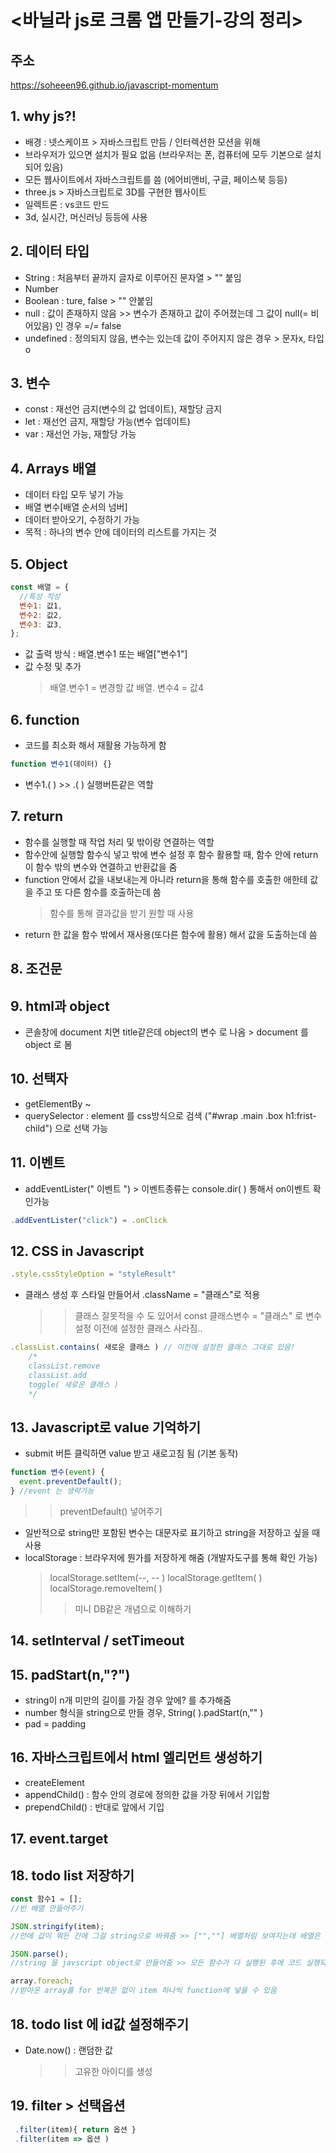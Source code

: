 # <바닐라 js로 크롬 앱 만들기-강의 정리>

## 주소

https://soheeen96.github.io/javascript-momentum

## 1. why js?!

- 배경 : 넷스케이프 > 자바스크립트 만듬 / 인터렉션한 모션을 위해
- 브라우저가 있으면 설치가 필요 없음 (브라우저는 폰, 컴퓨터에 모두 기본으로 설치되어 있음)
- 모든 웹사이트에서 자바스크립트를 씀 (에어비앤비, 구글, 페이스북 등등)
- three.js > 자바스크립트로 3D를 구현한 웹사이트
- 일렉트론 : vs코드 만드
- 3d, 실시간, 머신러닝 등등에 사용

## 2. 데이터 타입

- String : 처음부터 끝까지 글자로 이루어진 문자열 > "" 붙임
- Number
- Boolean : ture, false > "" 안붙임
- null : 값이 존재하지 않음 >> 변수가 존재하고 값이 주어졌는데 그 값이 null(= 비어있음) 인 경우 =/= false
- undefined : 정의되지 않음, 변수는 있는데 값이 주어지지 않은 경우 > 문자x, 타입o

## 3. 변수

- const : 재선언 금지(변수의 값 업데이트), 재할당 금지
- let : 재선언 금지, 재할당 가능(변수 업데이트)
- var : 재선언 가능, 재할당 가능

## 4. Arrays 배열

- 데이터 타입 모두 넣기 가능
- 배열 변수[배열 순서의 넘버]
- 데이터 받아오기, 수정하기 가능
- 목적 : 하나의 변수 안에 데이터의 리스트를 가지는 것

## 5. Object

```js
const 배열 = {
  //특성 작성
  변수1: 값1,
  변수2: 값2,
  변수3: 값3,
};
```

- 값 출력 방식 : 배열.변수1 또는 배열["변수1"]
- 값 수정 및 추가
  > 배열.변수1 = 변경할 값
  > 배열. 변수4 = 값4

## 6. function

- 코드를 최소화 해서 재활용 가능하게 함

```js
function 변수1(데이터) {}
```

- 변수1.( ) >> .( ) 실행버튼같은 역할

## 7. return

- 함수를 실행할 때 작업 처리 및 밖이랑 연결하는 역할
- 함수안에 실행할 함수식 넣고 밖에 변수 설정 후 함수 활용할 때, 함수 안에 return이 함수 밖의 변수와 연결하고 반환값을 줌
- function 안에서 값을 내보내는게 아니라 return을 통해 함수를 호출한 애한테 값을 주고 또 다른 함수를 호출하는데 씀
  > 함수를 통해 결과값을 받기 원할 때 사용
- return 한 값을 함수 밖에서 재사용(또다른 함수에 활용) 해서 값을 도출하는데 씀

## 8. 조건문

## 9. html과 object

- 콘솔창에 document 치면 title같은데 object의 변수 로 나옴 > document 를 object 로 봄

## 10. 선택자

- getElementBy ~
- querySelector : element 를 css방식으로 검색 ("#wrap .main .box h1:frist-child") 으로 선택 가능

## 11. 이벤트

- addEventLister(" 이벤트 ") > 이벤트종류는 console.dir( ) 통해서 on이벤트 확인가능

```js
.addEventLister("click") = .onClick
```

## 12. CSS in Javascript

```js
.style.cssStyleOption = "styleResult"
```

- 클래스 생성 후 스타일 만들어서 .className = "클래스"로 적용
  > > 클래스 잘못적을 수 도 있어서 const 클래스변수 = "클래스" 로 변수 설정
  > > 이전에 설정한 클래스 사라짐..

```js
.classList.contains( 새로운 클래스 ) // 이전에 설정한 클래스 그대로 있음!
    /*
    classList.remove
    classList.add
    toggle( 새로운 클래스 )
    */
```

## 13. Javascript로 value 기억하기

- submit 버튼 클릭하면 value 받고 새로고침 됨 (기본 동작)

```js
function 변수(event) {
  event.preventDefault();
} //event 는 생략가능
```

> > preventDefault() 넣어주기

- 일반적으로 string만 포함된 변수는 대문자로 표기하고 string을 저장하고 싶을 때 사용
- localStorage : 브라우저에 뭔가를 저장하게 해줌 (개발자도구를 통해 확인 가능)
  > localStorage.setItem(--, -- )
  > localStorage.getItem( )
  > localStorage.removeItem( )
  >
  > > 미니 DB같은 개념으로 이해하기

## 14. setInterval / setTimeout

## 15. padStart(n,"?")

- string이 n개 미만의 길이를 가질 경우 앞에? 를 추가해줌
- number 형식을 string으로 만들 경우, String( ).padStart(n,"" )
- pad = padding

## 16. 자바스크립트에서 html 엘리먼트 생성하기

- createElement
- appendChild() : 함수 안의 경로에 정의한 값을 가장 뒤에서 기입함
- prependChild() : 반대로 앞에서 기입

## 17. event.target

## 18. todo list 저장하기

```js
const 함수1 = [];
//빈 배열 만들어주기

JSON.stringify(item);
//안에 값이 뭐든 간에 그걸 string으로 바꿔줌 >> ["",""] 배열처럼 보여지는데 배열은 아님 String

JSON.parse();
//string 을 javscript object로 만들어줌 >> 모든 함수가 다 실행된 후에 코드 실행되게 마지막에 넣기

array.foreach;
//받아온 array를 for 반복문 없이 item 하나씩 function에 넣을 수 있음
```

## 18. todo list 에 id값 설정해주기

- Date.now() : 랜덤한 값
  > > 고유한 아이디를 생성

## 19. filter > 선택옵션

```js
 .filter(item){ return 옵션 }
 .filter(item => 옵션 )
```
